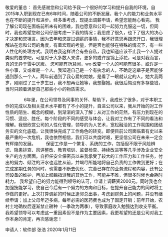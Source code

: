 敬爱的董总：
        首先感谢您和公司给予我一个很好的学习和提升自我的环境，自2015年入职到现在已有6年时间，随着公司的不断发展，我个人的能力和业务水平也在不断的提升和进步。经多重考虑，现提出调薪申请，希望您能耐心看完。
        我了解公司现在面临前所未有的困难，我也愿意和公司一起努力克服这一切，但同时，我也希望您和公司仔细考虑一下我的情况；我思虑了很久，也下了很大的决心才决定和您坦言。因为去年和您提过调薪的事情，我不好意思再跟您开口，我很理解站在您和公司的角度，有着宏观的考量，但是否也能够在特殊的情况下，有一些人性化的处理方式。我明白我这样讲会有些自私，我也知道应该不止我一个人提过类似的要求吧，可是对于大多数人来讲，更多的或许是锦上添花，可是对我而言，真的无异于雪中送炭。
        您可能有所耳闻，wo
        改变一个人的可能有很多，或许是一件小事，又或者是一个人。我知道自己是一个有执念的人，不确定这辈子是否能够遇到那么一个人。两年前遇到了我心爱的姑娘，是看了一眼就认定的人。她大我两岁，刚刚过了三十岁生日，我不想再让她等，我想娶她。我很后悔没有多存些钱，当时只顾着满足自己那些小小的物质需求。
        
        
　　
　　6年里，在公司领导及同事的关怀、帮助下，我成长了很多，对于本职工作的完成以及相关技术水平都有了不小的提升，自进公司以来，我从开始的对工作性质的陌生、概念的模糊，到渐渐的深入了解；从对工作的茫然，有压力到现在的习惯、适应、胜任。每个阶段的不同的感受与体会，让我对工作有了不同的看法和理解。我很欣赏公司的人性化管理，领导的为人艺术，宽松融洽的工作氛围和团结务实的文化底蕴，让我很快完成了工作角色的转变。即便目前公司面临着有史以来最严重的一次危机，我也依然相信，我们可以共度时艰，更坚信公司在未来一定会有辉煌的发展。
　　保密工作是一个繁复、系统的工作，包括但不限于风险辨识、隐患排查、风评整改、教育培训、监督检查、持续改进等等几乎涉及企业安全生产的方方面面。自担任安全保密员以来我承受了较大的工作压力和工作任务，付出的努力、倾注的汗水也远胜从前，并竭尽所能地将自己负责的工作做到更好；在完成定期任务的同时，也需要不断去优化、完善已存在的业务流程和内容，还有公司设备的维护，再加上祁麟指派我的其他工作，可能并不难，但很多时候也会耗时耗力。
        我希望自己的努力能得到领导的认可，申请上调薪资2000元。同时我也会加强技能学习，使自己今后有一个努力的方向和目标，在提升自己能力的同时将工作做的更好。上次打算调薪的时候正逢郭总出事，考虑到财务上的问题，并没有继续申请；加上父母年迈多病，每年必需的医药费也成为了固定开销；前年开始，农村土地确权后逐渐禁止耕种（一季改为两季），导致家庭收入勉强达到收支平衡。我希望领导可以考虑这一重因素但不是作为主要因素，我更希望的还是公司对我工作本身的肯定，再次感谢您！

申请人：软件部 张浩
                          2020年1月11日